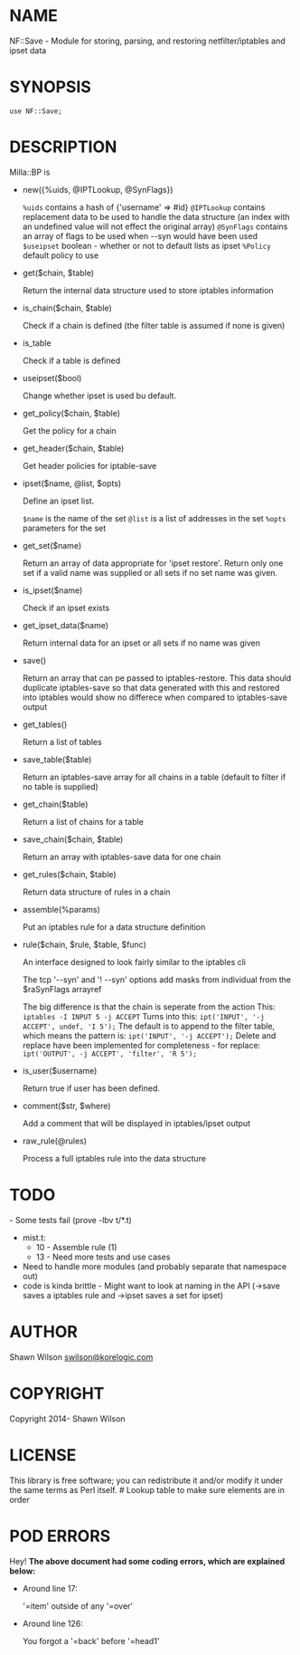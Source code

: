 # NAME

NF::Save - Module for storing, parsing, and restoring netfilter/iptables and ipset data

# SYNOPSIS

    use NF::Save;

# DESCRIPTION

Milla::BP is

- new({%uids, @IPTLookup, @SynFlags})

    `%uids` contains a hash of {'username' => #id}
    `@IPTLookup` contains replacement data to be used to handle the data structure (an index with an undefined value will not effect the original array)
    `@SynFlags` contains an array of flags to be used when --syn would have been used
    `$useipset` boolean - whether or not to default lists as ipset
    `%Policy` default policy to use

- get($chain, $table)

    Return the internal data structure used to store iptables information

- is\_chain($chain, $table)

    Check if a chain is defined (the filter table is assumed if none is given)

- is\_table

    Check if a table is defined

- useipset($bool)

    Change whether ipset is used bu default.

- get\_policy($chain, $table)

    Get the policy for a chain

- get\_header($chain, $table)

    Get header policies for iptable-save

- ipset($name, @list, $opts)

    Define an ipset list.

    `$name` is the name of the set
    `@list` is a list of addresses in the set
    `%opts` parameters for the set

- get\_set($name)

    Return an array of data appropriate for 'ipset restore'. Return only one set if a valid name was supplied or all sets if no set name was given.

- is\_ipset($name)

    Check if an ipset exists

- get\_ipset\_data($name)

    Return internal data for an ipset or all sets if no name was given

- save()

    Return an array that can pe passed to iptables-restore. This data should duplicate iptables-save so that data generated with this and restored into iptables would show no differece when compared to iptables-save output

- get\_tables()

    Return a list of tables

- save\_table($table)

    Return an iptables-save array for all chains in a table (default to filter if no table is supplied)

- get\_chain($table)

    Return a list of chains for a table

- save\_chain($chain, $table)

    Return an array with iptables-save data for one chain

- get\_rules($chain, $table)

    Return data structure of rules in a chain

- assemble(%params)

    Put an iptables rule for a data structure definition

- rule($chain, $rule, $table, $func)

    An interface designed to look fairly similar to the iptables cli

    The tcp '--syn' and '! --syn' options add masks from individual from
    the $raSynFlags arrayref

    The big difference is that the chain is seperate from the action
    This:
    `iptables -I INPUT 5 -j ACCEPT`
    Turns into this:
    `ipt('INPUT', '-j ACCEPT', undef, 'I 5');`
    The default is to append to the filter table, which means the pattern is:
    `ipt('INPUT', '-j ACCEPT');`
    Delete and replace have been implemented for completeness - for replace:
    `ipt('OUTPUT', -j ACCEPT', 'filter', 'R 5');`

- is\_user($username)

    Return true if user has been defined.

- comment($str, $where)

    Add a comment that will be displayed in iptables/ipset output

- raw\_rule(@rules)

    Process a full iptables rule into the data structure

# TODO

\- Some tests fail (prove -lbv t/\*.t)
  - mist.t:
    - 10 - Assemble rule (1)
    - 13
\- Need more tests and use cases
  - Need to handle more modules (and probably separate that namespace out)
  - code is kinda brittle
\- Might want to look at naming in the API (->save saves a iptables rule and 
    ->ipset saves a set for ipset)

# AUTHOR

Shawn Wilson <swilson@korelogic.com>

# COPYRIGHT

Copyright 2014- Shawn Wilson

# LICENSE

This library is free software; you can redistribute it and/or modify
it under the same terms as Perl itself.
\# Lookup table to make sure elements are in order

# POD ERRORS

Hey! __The above document had some coding errors, which are explained below:__

- Around line 17:

    '=item' outside of any '=over'

- Around line 126:

    You forgot a '=back' before '=head1'

